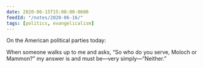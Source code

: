 ```yaml
---
date: 2020-06-15T15:08:00-0600
feedId: "/notes/2020-06-16/"
tags: [politics, evangelicalism]
---
```


On the American political parties today:

When someone walks up to me and asks, “So who do you serve, Moloch or Mammon?” my answer is and must be—very simply—“Neither.”

